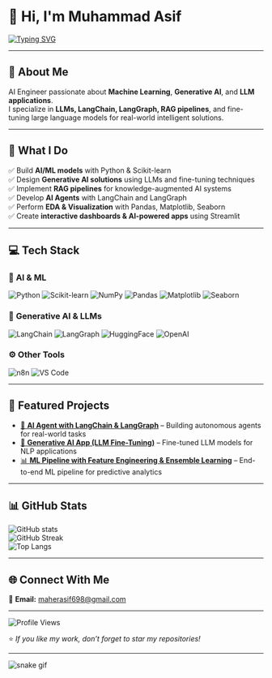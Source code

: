 # 👋 Hi, I'm Muhammad Asif  

[![Typing SVG](https://readme-typing-svg.herokuapp.com?font=Fira+Code&size=24&pause=1000&color=36BCF7&width=800&lines=AI+Engineer+%7C+ML+%26+Generative+AI;LLMs+Fine-Tuning+%7C+LangChain+%26+RAG;Building+AI+Agents+%7C+Automation+Workflows)](https://git.io/typing-svg)

---

## 💫 About Me  
AI Engineer passionate about **Machine Learning**, **Generative AI**, and **LLM applications**.  
I specialize in **LLMs, LangChain, LangGraph, RAG pipelines**, and fine-tuning large language models for real-world intelligent solutions.  

---

## 🚀 What I Do  
✅ Build **AI/ML models** with Python & Scikit-learn  
✅ Design **Generative AI solutions** using LLMs and fine-tuning techniques  
✅ Implement **RAG pipelines** for knowledge-augmented AI systems  
✅ Develop **AI Agents** with LangChain and LangGraph  
✅ Perform **EDA & Visualization** with Pandas, Matplotlib, Seaborn  
✅ Create **interactive dashboards & AI-powered apps** using Streamlit

---

## 💻 Tech Stack  

### 🧠 **AI & ML**
![Python](https://img.shields.io/badge/Python-3776AB?style=for-the-badge&logo=python&logoColor=white)
![Scikit-learn](https://img.shields.io/badge/Scikit--learn-F7931E?style=for-the-badge&logo=scikit-learn&logoColor=white)
![NumPy](https://img.shields.io/badge/NumPy-013243?style=for-the-badge&logo=numpy&logoColor=white)
![Pandas](https://img.shields.io/badge/Pandas-150458?style=for-the-badge&logo=pandas&logoColor=white)
![Matplotlib](https://img.shields.io/badge/Matplotlib-3776AB?style=for-the-badge)
![Seaborn](https://img.shields.io/badge/Seaborn-009688?style=for-the-badge)

### 🤖 **Generative AI & LLMs**
![LangChain](https://img.shields.io/badge/LangChain-000000?style=for-the-badge)
![LangGraph](https://img.shields.io/badge/LangGraph-000000?style=for-the-badge)
![HuggingFace](https://img.shields.io/badge/HuggingFace-FFD21E?style=for-the-badge&logo=huggingface&logoColor=black)
![OpenAI](https://img.shields.io/badge/OpenAI-412991?style=for-the-badge&logo=openai&logoColor=white)

### ⚙️ **Other Tools**
![n8n](https://img.shields.io/badge/n8n-1ABC9C?style=for-the-badge&logo=n8n&logoColor=white)
![VS Code](https://img.shields.io/badge/VS_Code-007ACC?style=for-the-badge&logo=visual-studio-code&logoColor=white)

---

## 📌 Featured Projects  
- [🤖 **AI Agent with LangChain & LangGraph**](https://github.com/muhammad-asif07-ml/meeting-prepration-agent) – Building autonomous agents for real-world tasks  
- [🧠 **Generative AI App (LLM Fine-Tuning)**](https://www.kaggle.com/code/muhammadasif786/fine-tuning-llama-3/edit) – Fine-tuned LLM models for NLP applications  
- [📊 **ML Pipeline with Feature Engineering & Ensemble Learning**](https://github.com/muhammad-asif-ml/ml-pipeline) – End-to-end ML pipeline for predictive analytics  

---

## 📊 GitHub Stats  
![GitHub stats](https://github-readme-stats.vercel.app/api?username=muhammad-asif07-ml&show_icons=true&theme=radical)  
![GitHub Streak](https://github-readme-streak-stats.herokuapp.com/?user=muhammad-asif07-ml&theme=radical)  
![Top Langs](https://github-readme-stats.vercel.app/api/top-langs/?username=muhammad-asif07-ml&layout=compact&theme=radical)  

---

## 🌐 Connect With Me  
📧 **Email:** maherasif698@gmail.com  
  

---

![Profile Views](https://komarev.com/ghpvc/?username=muhammad-asif07-ml&color=blue)  

⭐ *If you like my work, don’t forget to star my repositories!*  

---

<!-- Snake animation: make sure snake.svg exists in repo root, or update path to the image you uploaded -->
![snake gif](https://raw.githubusercontent.com/muhammad-asif-ai/muhammad-asif07-ml/main/snake.svg)
